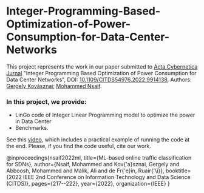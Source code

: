 # Integer-Programming-Based-Optimization-of-Power-Consumption-for-Data-Center-Networks

This project represents the work in our paper submitted to [Acta Cybernetica Jurnal](https://cyber.bibl.u-szeged.hu/index.php/actcybern/article/view/4335) "Integer Programming Based Optimization of Power Consumption for Data Center Networks",  DOI: [10.1109/CITDS54976.2022.9914138](https://doi.org/10.1109/CITDS54976.2022.9914138), Authors: [Gergely Kovásznai](https://ieeexplore.ieee.org/author/37569885400); [Mohammed Nsaif](https://ieeexplore.ieee.org/author/37089577341).

### In this project, we provide:

- LinGo code of Integer Linear Programming model to optimize the power in Data Center
 - Benchmarks.

See this [video](https://www.youtube.com/watch?v=tfyDH6iGQCc), which includes a practical example of running the code at the end. Please, if you find the code useful, cite our work.

@inproceedings{nsaif2022ml,
  title={ML-based online traffic classification for SDNs},
  author={Nsaif, Mohammed and Kov{\'a}sznai, Gergely and Abboosh, Mohammed and Malik, Ali and de Fr{\'e}in, Ruair{\'\i}},
  booktitle={2022 IEEE 2nd Conference on Information Technology and Data Science (CITDS)},
  pages={217--222},
  year={2022},
  organization={IEEE}
}
